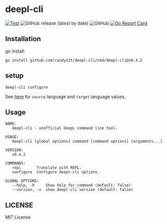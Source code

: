 # deepl-cli

[![Test](https://github.com/candy12t/deepl-cli/actions/workflows/test.yml/badge.svg)](https://github.com/candy12t/deepl-cli/actions/workflows/test.yml)
![GitHub release (latest by date)](https://img.shields.io/github/v/release/candy12t/deepl-cli)
![GitHub](https://img.shields.io/github/license/candy12t/deepl-cli)
[![Go Report Card](https://goreportcard.com/badge/github.com/candy12t/deepl-cli)](https://goreportcard.com/report/github.com/candy12t/deepl-cli)

## Installation

go install:

```shell
go install github.com/candy12t/deepl-cli/cmd/deepl-cli@v0.4.2
```

## setup

```shell
deepl-cli configure
```

See [here](https://www.deepl.com/ja/docs-api/translating-text/) for `source` language and `target` language values.

## Usage

```shell
NAME:
   deepl-cli - unofficial DeepL command line tool.

USAGE:
   deepl-cli [global options] command [command options] [arguments...]

VERSION:
   v0.4.2

COMMANDS:
   repl       Translate with REPL.
   configure  Configure deepl-cli options.

GLOBAL OPTIONS:
   --help, -h     Show help for command (default: false)
   --version, -v  show deepl-cli version (default: false)
```

## LICENSE

MIT License

